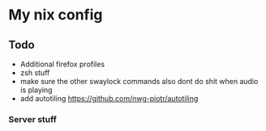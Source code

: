 # My nix config

## Todo
- Additional firefox profiles
- zsh stuff
- make sure the other swaylock commands also dont do shit when audio is playing
- add autotiling https://github.com/nwg-piotr/autotiling

### Server stuff
